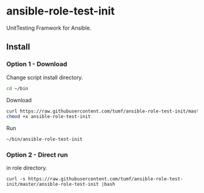 ansible-role-test-init
======================

UnitTesting Framwork for Ansible.

## Install

### Option 1 - Download

Change script install directory.

```bash
cd ~/bin
```

Download

```bash
curl https://raw.githubusercontent.com/tumf/ansible-role-test-init/master/ansible-role-test-init > ansible-role-test-init
chmod +x ansible-role-test-init
```

Run

```bash
~/bin/ansible-role-test-init
```

### Option 2 - Direct run

in role directory.

```
curl -s https://raw.githubusercontent.com/tumf/ansible-role-test-init/master/ansible-role-test-init |bash
```

